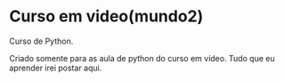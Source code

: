 # Curso em video(mundo2)
 Curso de Python.

 Criado somente para as aula de python do curso em vídeo.
 Tudo que eu aprender irei postar aqui.
